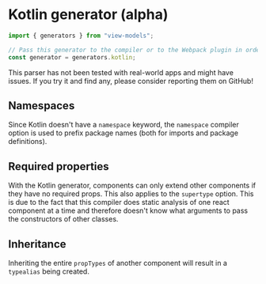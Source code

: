 # Kotlin generator (alpha)

```js
import { generators } from "view-models";

// Pass this generator to the compiler or to the Webpack plugin in order to output Kotlin
const generator = generators.kotlin;
```

This parser has not been tested with real-world apps and might have issues. If you try it and find any, please consider reporting them on GitHub!

## Namespaces

Since Kotlin doesn't have a `namespace` keyword, the `namespace` compiler option is used to prefix package names (both for imports and package definitions).

## Required properties

With the Kotlin generator, components can only extend other components if they have no required props. This also applies to the `supertype` option. This is due to the fact that this compiler does static analysis of one react component at a time and therefore doesn't know what arguments to pass the constructors of other classes.

## Inheritance

Inheriting the entire `propTypes` of another component will result in a `typealias` being created.
